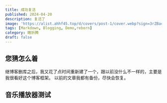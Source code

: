 ```yaml
---
title: 成功复活
published: 2024-04-20
description: 复活了
image: 'https://alist.ahhf45.top/d/covers/post-1/cover.webp?sign=3rZBacWM3YOW8FhuTGb3StnZ-5GKfwdUpwnB4I_hSf4=:0'
tags: [Markdown, Blogging, Demo,reborn]
category: 瞎折腾
draft: false
---
```


## 您猜怎么着
继博客删库之后，我又花了点时间重新建了一个，跟以前没什么不一样的，主要是我很看好这个博客框架。
以前的文章我都有备份，尽快会恢复。

## 音乐播放器测试
<div id="aplayer"></div>
<script src="https://cdn.jsdelivr.net/npm/aplayer/dist/APlayer.min.js"></script>
<script>
  new APlayer({
    container: document.getElementById('aplayer'),
    audio: [{ url: 'https://alist.ahhf45.top/d/covers/post-1/Tobu%20%26%20Luke%20Bergs%20-%20Heroes.mp3?sign=Kuc1gQOrQqjQg8zmedBpRRqS00ciTFoSU_4BUvvGLnc=:0', name: 'Heroes'}]
  });
</script>
